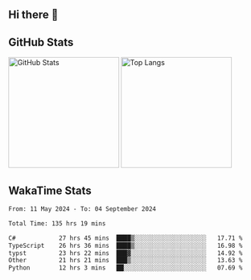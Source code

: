 ## Hi there 👋

<!--
**Artemol/Artemol** is a ✨ _special_ ✨ repository because its `README.md` (this file) appears on your GitHub profile.

Here are some ideas to get you started:

- 🔭 I’m currently working on ...
- 🌱 I’m currently learning ...
- 👯 I’m looking to collaborate on ...
- 🤔 I’m looking for help with ...
- 💬 Ask me about ...
- 📫 How to reach me: ...
- 😄 Pronouns: ...
- ⚡ Fun fact: ...
-->

## GitHub Stats
<p>
  <img alt="GitHub Stats" height="220px" src="https://github-readme-stats-one-navy-37.vercel.app/api?username=Artemol&count_private=true&include_all_commits=true&theme=dracula&show_icons=true&show=reviews&rank_icon=github" />
  <img alt="Top Langs" height="220px" src="https://github-readme-stats-one-navy-37.vercel.app/api/top-langs/?username=Artemol&hide=GLSL,HLSL&layout=donut&theme=dracula"/>
</p>

## WakaTime Stats
<!--START_SECTION:waka-->

```txt
From: 11 May 2024 - To: 04 September 2024

Total Time: 135 hrs 19 mins

C#            27 hrs 45 mins  ████▒░░░░░░░░░░░░░░░░░░░░   17.71 %
TypeScript    26 hrs 36 mins  ████▒░░░░░░░░░░░░░░░░░░░░   16.98 %
typst         23 hrs 22 mins  ███▓░░░░░░░░░░░░░░░░░░░░░   14.92 %
Other         21 hrs 21 mins  ███▒░░░░░░░░░░░░░░░░░░░░░   13.63 %
Python        12 hrs 3 mins   ██░░░░░░░░░░░░░░░░░░░░░░░   07.69 %
```

<!--END_SECTION:waka-->
